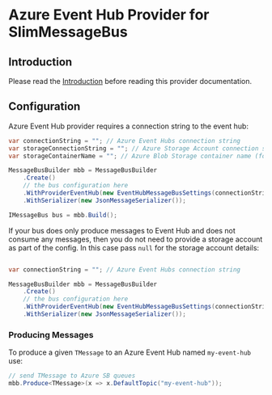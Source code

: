 # Azure Event Hub Provider for SlimMessageBus

## Introduction

Please read the [Introduction](intro.md) before reading this provider documentation.

## Configuration

Azure Event Hub provider requires a connection string to the event hub:

```cs
var connectionString = ""; // Azure Event Hubs connection string
var storageConnectionString = ""; // Azure Storage Account connection string (for the consumer)
var storageContainerName = ""; // Azure Blob Storage container name (for the consumer to store last commit offset of each subscriber)

MessageBusBuilder mbb = MessageBusBuilder
    .Create()
    // the bus configuration here
    .WithProviderEventHub(new EventHubMessageBusSettings(connectionString, storageConnectionString, storageContainerName)); // Use Azure Event Hub as provider
    .WithSerializer(new JsonMessageSerializer());

IMessageBus bus = mbb.Build();
```

If your bus does only produce messages to Event Hub and does not consume any messages, then you do not need to provide a storage account as part of the config. In this case pass `null` for the storage account details:

```cs

var connectionString = ""; // Azure Event Hubs connection string

MessageBusBuilder mbb = MessageBusBuilder
    .Create()
    // the bus configuration here
    .WithProviderEventHub(new EventHubMessageBusSettings(connectionString, null, null)); // The bus will only be used to publish messages to Azure Event Hub
    .WithSerializer(new JsonMessageSerializer());
```

### Producing Messages

To produce a given `TMessage` to an Azure Event Hub named `my-event-hub` use:

```cs
// send TMessage to Azure SB queues
mbb.Produce<TMessage>(x => x.DefaultTopic("my-event-hub")); 
```

